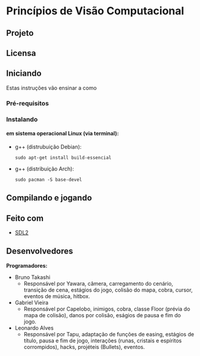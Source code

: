 # Princípios de Visão Computacional


## Projeto


## Licensa

## Iniciando

Estas instruções vão ensinar a como 

### Pré-requisitos

### Instalando

#### em sistema operacional Linux (via terminal):

* g++ (distrubuição Debian):
    ```
    sudo apt-get install build-essencial
    ```

* g++ (distribuição Arch):
    ```
    sudo pacman -S base-devel
    ```

## Compilando e jogando


## Feito com
* [SDL2](https://wiki.libsdl.org/)
## Desenvolvedores

**Programadores:**
- Bruno Takashi
    - Responsável por Yawara, câmera, carregamento do cenário, transição de cena, estágios do jogo, colisão do mapa, cobra, cursor, eventos de música, hitbox.
- Gabriel Vieira
    - Responsável por Capelobo, inimigos, cobra, classe Floor (prévia do mapa de colisão), danos por colisão, eságios de pausa e fim do jogo.
- Leonardo Alves
    - Responsável por Tapu, adaptação de funções de easing, estágios de título, pausa e fim de jogo, interações (runas, cristais e espíritos corrompidos), hacks, projéteis (Bullets), eventos.